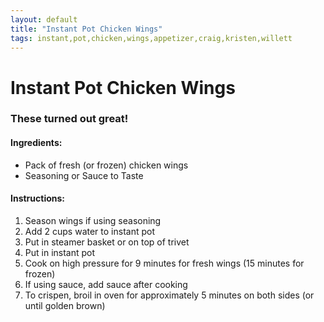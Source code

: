 ```yaml
---
layout: default
title: "Instant Pot Chicken Wings"
tags: instant,pot,chicken,wings,appetizer,craig,kristen,willett
---
```

# Instant Pot Chicken Wings

### These turned out great!

#### Ingredients:
- Pack of fresh (or frozen) chicken wings
- Seasoning or Sauce to Taste

#### Instructions:
1. Season wings if using seasoning
2. Add 2 cups water to instant pot
3. Put in steamer basket or on top of trivet
4. Put in instant pot
5. Cook on high pressure for 9 minutes for fresh wings (15 minutes for frozen)
6. If using sauce, add sauce after cooking
7. To crispen, broil in oven for approximately 5 minutes on both sides (or until golden brown)
